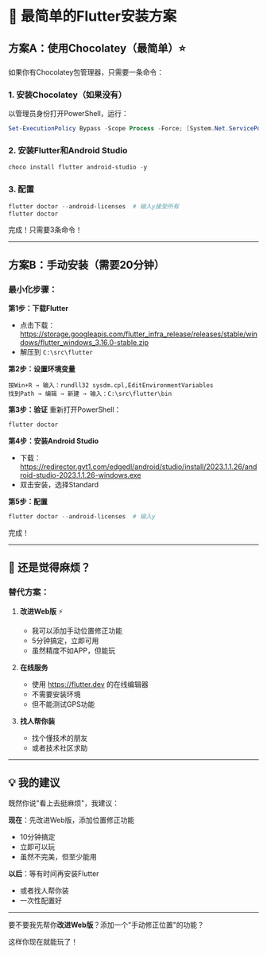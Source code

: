 # 🎯 最简单的Flutter安装方案

## 方案A：使用Chocolatey（最简单）⭐

如果你有Chocolatey包管理器，只需要一条命令：

### 1. 安装Chocolatey（如果没有）
以管理员身份打开PowerShell，运行：
```powershell
Set-ExecutionPolicy Bypass -Scope Process -Force; [System.Net.ServicePointManager]::SecurityProtocol = [System.Net.ServicePointManager]::SecurityProtocol -bor 3072; iex ((New-Object System.Net.WebClient).DownloadString('https://community.chocolatey.org/install.ps1'))
```

### 2. 安装Flutter和Android Studio
```powershell
choco install flutter android-studio -y
```

### 3. 配置
```powershell
flutter doctor --android-licenses  # 输入y接受所有
flutter doctor
```

完成！只需要3条命令！

---

## 方案B：手动安装（需要20分钟）

### 最小化步骤：

**第1步：下载Flutter**
- 点击下载：https://storage.googleapis.com/flutter_infra_release/releases/stable/windows/flutter_windows_3.16.0-stable.zip
- 解压到 `C:\src\flutter`

**第2步：设置环境变量**
```
按Win+R → 输入：rundll32 sysdm.cpl,EditEnvironmentVariables
找到Path → 编辑 → 新建 → 输入：C:\src\flutter\bin
```

**第3步：验证**
重新打开PowerShell：
```powershell
flutter doctor
```

**第4步：安装Android Studio**
- 下载：https://redirector.gvt1.com/edgedl/android/studio/install/2023.1.1.26/android-studio-2023.1.1.26-windows.exe
- 双击安装，选择Standard

**第5步：配置**
```powershell
flutter doctor --android-licenses  # 输入y
```

完成！

---

## 🤷 还是觉得麻烦？

### 替代方案：

1. **改进Web版** ⚡
   - 我可以添加手动位置修正功能
   - 5分钟搞定，立即可用
   - 虽然精度不如APP，但能玩

2. **在线服务**
   - 使用 https://flutter.dev 的在线编辑器
   - 不需要安装环境
   - 但不能测试GPS功能

3. **找人帮你装**
   - 找个懂技术的朋友
   - 或者技术社区求助

---

## 💡 我的建议

既然你说"看上去挺麻烦"，我建议：

**现在**：先改进Web版，添加位置修正功能
- 10分钟搞定
- 立即可以玩
- 虽然不完美，但至少能用

**以后**：等有时间再安装Flutter
- 或者找人帮你装
- 一次性配置好

---

要不要我先帮你**改进Web版**？添加一个"手动修正位置"的功能？

这样你现在就能玩了！

